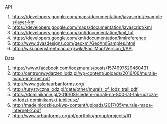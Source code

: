 API

1. https://developers.google.com/maps/documentation/javascript/examples/layer-kml
2. https://developers.google.com/maps/documentation/javascript/kml
3. https://developers.google.com/kml/documentation/kml_tut
4. https://developers.google.com/kml/documentation/kmlreference
5. http://www.dyasdesigns.com/geoxml/GeoXmlSamples.html
6. http://wiki.openstreetmap.org/wiki/FacilMap/Version_1/API


Data

1. https://www.facebook.com/lodzmurals/posts/1574997529460431
2. http://centrumwydarzen.lodz.pl/wp-content/uploads/2016/06/murale-mapa-internet.pdf
3. http://www.galeriaurbanforms.org/
4. http://turystyczna.lodz.pl/data/other/murals_of_lodz_trail.pdf
5. https://dominikanie.pl/2016/08/siedem-murali-na-800-lat-tak-uczcza-w-lodzi-dominikanski-jubileusz/
6. http://madeinlodzkie.pl/wp-content/uploads/2017/05/murale-mapa-internet-2.pdf
7. http://www.urbanforms.org/pl/portfolio/group/projects/#1
